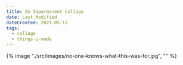```yaml
---
title: An Impermanent Collage
date: Last Modified
dateCreated: 2021-05-13
tags:
  - collage
  - things-i-made
---
```

{% image "./src/images/no-one-knows-what-this-was-for.jpg", "" %}
